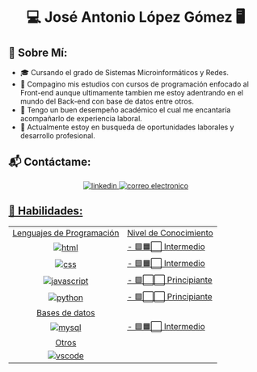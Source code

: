 <h1 align=center> 💻 José Antonio López Gómez 🖥 </h1>

## 👦 Sobre Mí:

- 🎓 Cursando el grado de Sistemas Microinformáticos y Redes.
- 🧠 Compagino mis estudios con cursos de programación enfocado al Front-end aunque ultimamente tambien me estoy adentrando en el mundo del Back-end con base de datos entre otros.
- 🌱 Tengo un buen desempeño académico el cual me encantaría acompañarlo de experiencia laboral.
- 💼 Actualmente estoy en busqueda de oportunidades laborales y desarrollo profesional.

## 📬 Contáctame: 
<div align="center">
  <a href="https://www.linkedin.com/in/joseantoniolg/">
    <img title="linkedin" src="https://img.shields.io/badge/LinkedIn-0077B5?style=for-the-badge&logo=linkedin&logoColor=white" />
    
  <a href="mailto:joseantoniolg97@gmail.com">
   <img title="correo electronico" src="https://img.shields.io/badge/Gmail-D14836?style=for-the-badge&logo=gmail&logoColor=white" />
</div> 


## 🦾 Habilidades:
<table align="center">
  <tr>
    <td align="center">Lenguajes de Programación</td>
    <td align="center">Nivel de Conocimiento</td>
  </tr>    
  <tr>
    <td align="center"> <img title="html" src="https://img.shields.io/badge/HTML5-E34F26?style=for-the-badge&logo=html5&logoColor=white"></td>
    <td>- 🟩🟧⬜ Intermedio</td>
 </tr>
  <tr>
    <td align="center"><img title="css" src="https://img.shields.io/badge/CSS3-1572B6?style=for-the-badge&logo=css3&logoColor=white"></td>
    <td>- 🟩🟧⬜ Intermedio</td>
  </tr>
  <tr>
    <td align="center"><img title="javascript" src="https://img.shields.io/badge/JavaScript-323330?style=for-the-badge&logo=javascript&logoColor=F7DF1E"></td>
    <td>- 🟩⬜⬜ Principiante</td>
  </tr>
  <tr>
    <td align="center"><img title="python" src="https://img.shields.io/badge/Python-FFD43B?style=for-the-badge&logo=python&logoColor=blue"</td>
    <td>- 🟩⬜⬜ Principiante</td>
  </tr>
  <tr>
    <td align="center">Bases de datos</td>
    <td></td>
  </tr>
  <tr>
    <td align="center"><img title="mysql" src="https://img.shields.io/badge/MySQL-005C84?style=for-the-badge&logo=mysql&logoColor=white"></td>
    <td>- 🟩🟧⬜ Intermedio</td>
  </tr>
  <tr>
   <td align="center">Otros</td>
   <td></td>
  </tr>
  <tr>
  <td align="center"><img title="vscode" src="https://img.shields.io/badge/Visual_Studio_Code-0078D4?style=for-the-badge&logo=visual%20studio%20code&logoColor=white"></td>
  <td></td>
 </tr>
</table>
